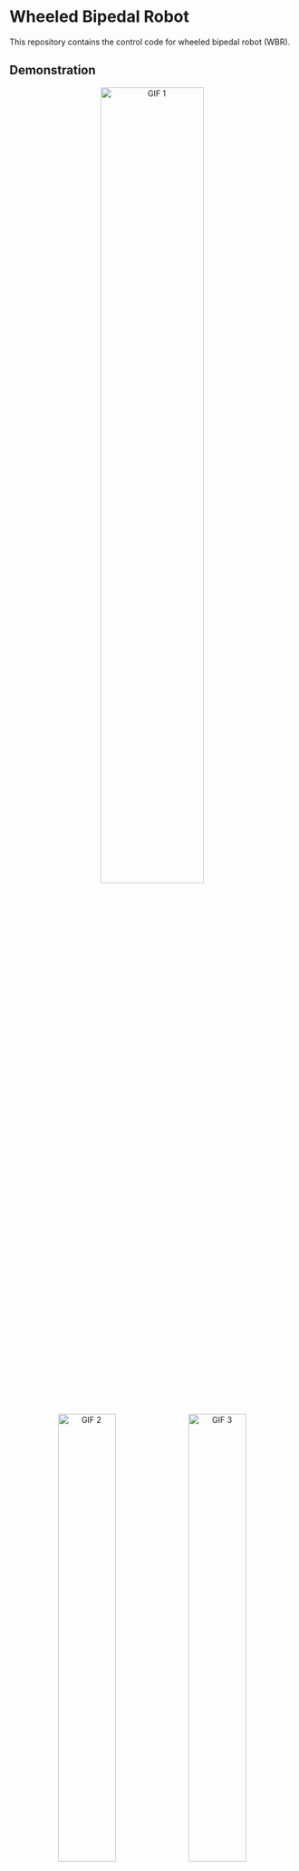 # Wheeled Bipedal Robot
This repository contains the control code for wheeled bipedal robot (WBR).

## Demonstration
<div align="center">
  <img src="asset/demo_1_ramp.gif" alt="GIF 1" width="60%">
</div>

<div align="center">
  <img src="asset/demo_2_disturbance_rejection.gif" alt="GIF 2" width="45%">
  <img src="asset/demo_6_failure_case.gif" alt="GIF 3" width="45%">
</div>

<div align="center">
  <img src="asset/demo_3_go_down_stairs.gif" alt="GIF 4" width="45%">
  <img src="asset/demo_4_leg_adaptation.gif" alt="GIF 5" width="45%">
</div>

<div align="center">
  <img src="asset/demo_5_slippage_resistance.gif" alt="GIF 6" width="45%">
  <img src="asset/demo_7_failure_case_slipping.gif" alt="GIF 7" width="45%">
</div>



# Repository Initialization Guide
``` bash
git clone https://github.com/jia-xie/wheeled-bipedal-robot.git
cd wheeled-bipedal-robot
git submodule update --init --recursive
```

## VSCode MAKEFILE environment setup guide
### Install tools
Download VSCode from [here](https://code.visualstudio.com/download)

**Linux**
- Install tools
```bash
sudo apt update
sudo apt upgrade
sudo apt install openocd
sudo apt install gcc-arm-none-eabi gdb-arm-none-eabi
```
- Check tool path with `which`
```
which arm-none-eabi-gcc
which arm-none-eabi-gdb //will be used when debug, so remember this path
which openocd
```
- Install extensions
   - Install Cortex Debug vscode extension
   - Edit the extension setting .json file
```json
"cortex-debug.gdbPath": "/usr/bin/gdb-multiarch" // this is the output from last step
```

**Windows**
- Download MSYS2 from [here](https://www.msys2.org/)
- The default installation path is `C:\msys64`, run `C:\msys64\msys2.exe`.
- Install OpenOCD, arm-none-eabi-gcc, and gdb-multiarch by running these commands in MSYS2 terminal.
```powershell
pacman -S mingw-w64-x86_64-make
pacman -S mingw-w64-x86_64-openocd
pacman -S mingw-w64-x86_64-arm-none-eabi-gcc
pacman -S mingw-w64-x86_64-gdb-multiarch
```
- Modify Environmental Variables
Add `C:\msys64\mingw64\bin` to `PATH`

> Refer to [Common Issues](#common-issues) section for local pointer to openocd and GNU toolchain

**MacOS - Apple Silicon**
 - Install Arm embedded toolchain and OpenOCD and arm-none-eabi-gdb using [homebrew](https://docs.brew.sh/Installation).
```zsh
brew install gcc-arm-embedded  
brew install openocd
```

**Make sure to add necessary tools to VSCode settings.json** Alternatively, you can add them to PATH variable to allow them to be accessed globally.

### Set up VSCode
- Add the tool path for OpenOCD and make tools.

- Install the VSCode extension [Cortex-Debug](https://marketplace.visualstudio.com/items?itemName=marus25.cortex-debug) to enable ARM microcontroller debugging.

- Add GDB path by opening your VSCode settings.json in VSCode and add the following to the end of the file.
   - **Windows:** ```"cortex-debug.gdbPath": "c:/msys64/mingw64/bin/gdb-multiarch.exe"```.
   - **MacOS:** ```"cortex-debug.gdbPath": "/opt/homebrew/bin/arm-none-eabi-gdb"```.

## How to use
### Building the Project
Open the Command Palatte in VSCode: [Ctrl+Shift+P].
Then, select **Tasks: Run Build Tasks** and pick the appropriate build/flash task.
- **Windows:** build/flash (Windows). 
- **Unix-Like (Linux and MacOS):** build/flash.

> You can use the shortcut [Ctrl+Shift+B] or [Cmd+Shift+B].


### Debugging the Project
Navigate to [Run and Debug] in VSCode or press [Ctrl+Shift+D].
Select the appropriate launch configuration, depending on if you are using stlink or cmsis-dap debugger.
- **Windows:** dap/stlink (Windows)
- **Unix-Like (Linux and MacOS):** dap/stlink (Darwin)

> Click on the green play button or press [F5] to start debugging.

## Common Issues
### 1. Windows fails to initializing cmsis-dap debugger. 
Solution: Go to device manager and uninstall the usb device (probably having some error message in the list). Unplug and plug in the debugger again.

### 2. Tools (OpenOCD, make tools) not found
```
Failed to launch OpenOCD GDB Server:...
```
or
```
mingw32-make: The term 'mingw32-make' is not recognized as a name of a cmdlet, function, script file, or executable program.
Check the spelling of the name, or if a path was included, verify that the path is correct and try again.
```
**Solution1:**
Add openocd.exe to system environmental variable. If you followed the installation instruction in this README file, then OpenOCD should be install at default location `C:\msys64\mingw64\bin\openocd.exe`, for windows user. Add `C:\msys64\mingw64\bin` to system executable path.

**Solution2:**
If you don't want to mess with the system path, you could also add local openocd path in `.vscode/launch.json`. Add attribute `serverpath` by adding `"serverpath": "C:\\msys64\\mingw64\\bin\\openocd.exe"` in configuration.


> restarting terminal is liekly needed for new environment variable to take effect.

## Tips
### VSCode IntelliSense Configuration
```
"C_Cpp.default.compilerPath": "C:/msys64/mingw64/bin/arm-none-eabi-gcc.exe"
```
adding this would link the standard library header files, such as `stdint.h`, `stdlib.h`, `math.h`.
